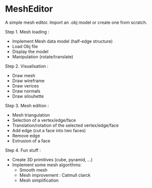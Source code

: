 # MeshEditor
A simple mesh editor. Import an .obj model or create one from scratch.

Step 1. Mesh loading :
  - Implement Mesh data model (half-edge structure)
  - Load Obj file
  - Display the model
  - Manipulation (rotate/translate)

Step 2. Visualisation :
  - Draw mesh
  - Draw wireframe
  - Draw verices
  - Draw normals
  - Draw silouhette

Step 3. Mesh edition :
  - Mesh triangulation
  - Selection of a vertex/edge/face
  - Translation/rotation of the selected vertex/edge/face
  - Add edge (cut a face into two faces)
  - Remove edge
  - Extrusion of a face

Step 4. Fun stuff :
  - Create 3D primitives (cube, pyramid, ...)
  - Implement some mesh algorithms:
    - Smooth mesh
    - Mesh improvement : Catmull clarck
    - Mesh simplification
